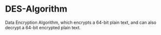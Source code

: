 # DES-Algorithm
Data Encryption Algorithm, which encrypts a 64-bit plain text, and can also decrypt a 64-bit encrypted plain text.
